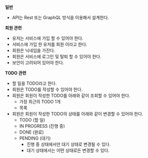 **일반**

- API는 Rest 또는 GraphQL 방식을 이용해서 설계한다.

**회원 관련**

- 유저는 서비스에 가입 할 수 있어야 한다.
- 서비스에 가입 한 유저를 회원 이라고 한다.
- 회원은 닉네임을 가진다.
- 회원은 서비스에 로그인 및 탈퇴 할 수 있어야 한다.
- 보안이 고려되어 있어야 한다.

**TODO 관련**

- 할 일을 TODO라고 한다.
- 회원은 TODO를 작성할 수 있어야 한다.
- 회원은 회원이 작성한 TODO를 아래와 같이 조회할 수 있어야 한다.
    - 가장 최근의 TODO 1개
    - 목록
- 회원은 회원이 작성한 TODO의 상태를 아래와 같이 변경할 수 있어야 한다.
    - TODO (할 일)
    - IN PROGRESS (진행 중)
    - DONE (완료)
    - PENDING (대기)
        - 진행 중 상태에서만 대기 상태로 변경될 수 있다.
        - 대기 상태에서는 어떤 상태로든 변경할 수 있다.

